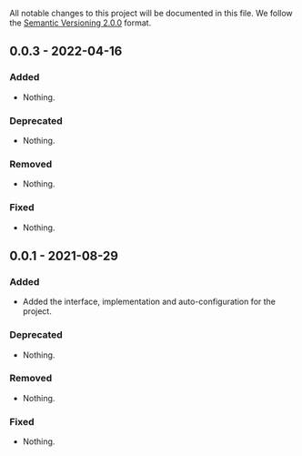 All notable changes to this project will be documented in this file.
We follow the [Semantic Versioning 2.0.0](http://semver.org/) format.

## 0.0.3 - 2022-04-16

### Added
- Nothing.

### Deprecated
- Nothing.

### Removed
- Nothing.

### Fixed
- Nothing.

## 0.0.1 - 2021-08-29

### Added
- Added the interface, implementation and auto-configuration for the project.

### Deprecated
- Nothing.

### Removed
- Nothing.

### Fixed
- Nothing.
